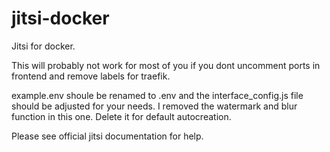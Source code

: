 # jitsi-docker
Jitsi for docker. 

This will probably not work for most of you if you dont uncomment ports in frontend and remove labels for traefik. 

example.env shoule be renamed to .env and the interface_config.js file should be adjusted for your needs. I removed the watermark and blur function in this one. Delete it for default autocreation. 

Please see official jitsi documentation for help. 
